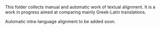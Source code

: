 This folder collects manual and automatic work of textual alignment. It is a work in progress aimed at comparing mainly Greek-Latin translations. 

Automatic intra-language alignment to be added soon. 
